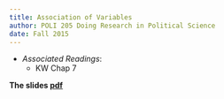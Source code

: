 ```yaml
---
title: Association of Variables
author: POLI 205 Doing Research in Political Science
date: Fall 2015
---
```


* _Associated Readings_:
    * KW Chap 7

__The slides [pdf]({{site.url}}/poli205/slides/08-assocPRINT.pdf)__
